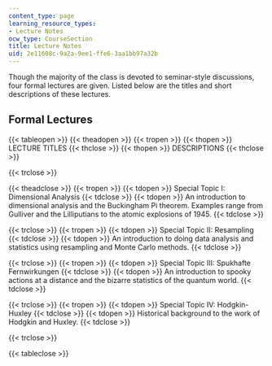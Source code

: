 ```yaml
---
content_type: page
learning_resource_types:
- Lecture Notes
ocw_type: CourseSection
title: Lecture Notes
uid: 2e11608c-9a2a-9ee1-ffe6-3aa1bb97a32b
---
```


Though the majority of the class is devoted to seminar-style discussions, four formal lectures are given. Listed below are the titles and short descriptions of these lectures.

Formal Lectures
---------------

{{< tableopen >}}
{{< theadopen >}}
{{< tropen >}}
{{< thopen >}}
LECTURE TITLES
{{< thclose >}}
{{< thopen >}}
DESCRIPTIONS
{{< thclose >}}

{{< trclose >}}

{{< theadclose >}}
{{< tropen >}}
{{< tdopen >}}
Special Topic I: Dimensional Analysis
{{< tdclose >}}
{{< tdopen >}}
An introduction to dimensional analysis and the Buckingham Pi theorem. Examples range from Gulliver and the Lilliputians to the atomic explosions of 1945.
{{< tdclose >}}

{{< trclose >}}
{{< tropen >}}
{{< tdopen >}}
Special Topic II: Resampling
{{< tdclose >}}
{{< tdopen >}}
An introduction to doing data analysis and statistics using resampling and Monte Carlo methods.
{{< tdclose >}}

{{< trclose >}}
{{< tropen >}}
{{< tdopen >}}
Special Topic III: Spukhafte Fernwirkungen
{{< tdclose >}}
{{< tdopen >}}
An introduction to spooky actions at a distance and the bizarre statistics of the quantum world.
{{< tdclose >}}

{{< trclose >}}
{{< tropen >}}
{{< tdopen >}}
Special Topic IV: Hodgkin-Huxley
{{< tdclose >}}
{{< tdopen >}}
Historical background to the work of Hodgkin and Huxley.
{{< tdclose >}}

{{< trclose >}}

{{< tableclose >}}